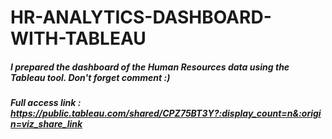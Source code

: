 # HR-ANALYTICS-DASHBOARD-WITH-TABLEAU
##### I prepared the dashboard of the Human Resources data using the Tableau tool. Don't forget comment :)
##### Full access link : https://public.tableau.com/shared/CPZ75BT3Y?:display_count=n&:origin=viz_share_link
